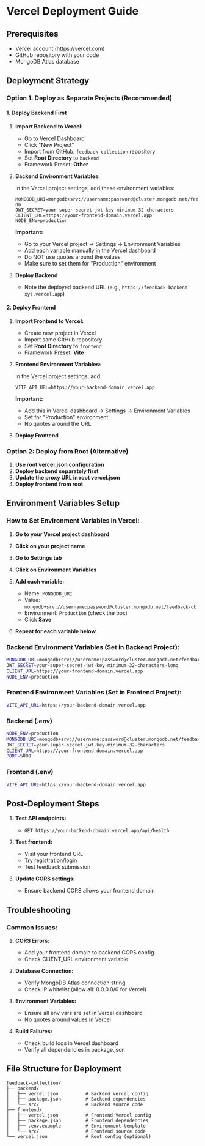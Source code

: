 # Vercel Deployment Guide

## Prerequisites

- Vercel account (https://vercel.com)
- GitHub repository with your code
- MongoDB Atlas database

## Deployment Strategy

### Option 1: Deploy as Separate Projects (Recommended)

#### 1. Deploy Backend First

1. **Import Backend to Vercel:**

   - Go to Vercel Dashboard
   - Click "New Project"
   - Import from GitHub: `feedback-collection` repository
   - Set **Root Directory** to `backend`
   - Framework Preset: **Other**

2. **Backend Environment Variables:**

   In the Vercel project settings, add these environment variables:

   ```
   MONGODB_URI=mongodb+srv://username:password@cluster.mongodb.net/feedback-db
   JWT_SECRET=your-super-secret-jwt-key-minimum-32-characters
   CLIENT_URL=https://your-frontend-domain.vercel.app
   NODE_ENV=production
   ```

   **Important:**

   - Go to your Vercel project → Settings → Environment Variables
   - Add each variable manually in the Vercel dashboard
   - Do NOT use quotes around the values
   - Make sure to set them for "Production" environment

3. **Deploy Backend**
   - Note the deployed backend URL (e.g., `https://feedback-backend-xyz.vercel.app`)

#### 2. Deploy Frontend

1. **Import Frontend to Vercel:**

   - Create new project in Vercel
   - Import same GitHub repository
   - Set **Root Directory** to `frontend`
   - Framework Preset: **Vite**

2. **Frontend Environment Variables:**

   In the Vercel project settings, add:

   ```
   VITE_API_URL=https://your-backend-domain.vercel.app
   ```

   **Important:**

   - Add this in Vercel dashboard → Settings → Environment Variables
   - Set for "Production" environment
   - No quotes around the URL

3. **Deploy Frontend**

### Option 2: Deploy from Root (Alternative)

1. **Use root vercel.json configuration**
2. **Deploy backend separately first**
3. **Update the proxy URL in root vercel.json**
4. **Deploy frontend from root**

## Environment Variables Setup

### How to Set Environment Variables in Vercel:

1. **Go to your Vercel project dashboard**
2. **Click on your project name**
3. **Go to Settings tab**
4. **Click on Environment Variables**
5. **Add each variable:**

   - Name: `MONGODB_URI`
   - Value: `mongodb+srv://username:password@cluster.mongodb.net/feedback-db`
   - Environment: `Production` (check the box)
   - Click **Save**

6. **Repeat for each variable below**

### Backend Environment Variables (Set in Backend Project):

```bash
MONGODB_URI=mongodb+srv://username:password@cluster.mongodb.net/feedback-db
JWT_SECRET=your-super-secret-jwt-key-minimum-32-characters-long
CLIENT_URL=https://your-frontend-domain.vercel.app
NODE_ENV=production
```

### Frontend Environment Variables (Set in Frontend Project):

```bash
VITE_API_URL=https://your-backend-domain.vercel.app
```

### Backend (.env)

```bash
NODE_ENV=production
MONGODB_URI=mongodb+srv://username:password@cluster.mongodb.net/feedback-db
JWT_SECRET=your-super-secret-jwt-key-minimum-32-characters
CLIENT_URL=https://your-frontend-domain.vercel.app
PORT=5000
```

### Frontend (.env)

```bash
VITE_API_URL=https://your-backend-domain.vercel.app
```

## Post-Deployment Steps

1. **Test API endpoints:**

   - `GET https://your-backend-domain.vercel.app/api/health`

2. **Test frontend:**

   - Visit your frontend URL
   - Try registration/login
   - Test feedback submission

3. **Update CORS settings:**
   - Ensure backend CORS allows your frontend domain

## Troubleshooting

### Common Issues:

1. **CORS Errors:**

   - Add your frontend domain to backend CORS config
   - Check CLIENT_URL environment variable

2. **Database Connection:**

   - Verify MongoDB Atlas connection string
   - Check IP whitelist (allow all: 0.0.0.0/0 for Vercel)

3. **Environment Variables:**

   - Ensure all env vars are set in Vercel dashboard
   - No quotes around values in Vercel

4. **Build Failures:**
   - Check build logs in Vercel dashboard
   - Verify all dependencies in package.json

## File Structure for Deployment

```
feedback-collection/
├── backend/
│   ├── vercel.json          # Backend Vercel config
│   ├── package.json         # Backend dependencies
│   └── src/                 # Backend source code
├── frontend/
│   ├── vercel.json          # Frontend Vercel config
│   ├── package.json         # Frontend dependencies
│   ├── .env.example         # Environment template
│   └── src/                 # Frontend source code
└── vercel.json              # Root config (optional)
```
